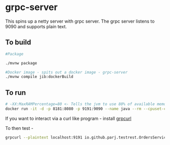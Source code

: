 # grpc-server

This spins up a netty server with grpc server. The grpc server listens to 9090 and supports plain text.

## To build

```sh
#Package

./mvnw package

#Docker image - spits out a docker image - grpc-server
./mvnw compile jib:dockerBuild
```

## To run

```sh
# -XX:MaxRAMPercentage=80 <- Tells the jvm to use 80% of available memory
docker run -it -d -p 8181:8080 -p 9191:9090 --name java --rm --cpuset-cpus 0-1 --memory 4gb -e JDK_JAVA_OPTIONS='-XX:MaxRAMPercentage=80' -e TRINO_URL="jdbc:trino://remoteserver:8080/tpch/sf1?SSL=false&admin=foo" io.github.parj.testrest.grpc.netty-grpc-server
```

If you want to interact via a curl like program - install [grpcurl](https://github.com/fullstorydev/grpcurl)

To then test -

```sh
grpcurl --plaintext localhost:9191 io.github.parj.testrest.OrdersServiceImpl.StreamOrders > /tmp/out.json`
```
